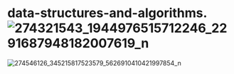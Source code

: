 # data-structures-and-algorithms.![274321543_1944976515712246_2291687948182007619_n](https://user-images.githubusercontent.com/61474974/156058643-2b0d1f69-2dda-4caf-9641-13d7941e3ce0.jpg)
![274546126_345215817523579_5626910410421997854_n](https://user-images.githubusercontent.com/61474974/156058646-5f9938f3-21bf-4110-a68f-91054270b18d.jpg)
